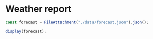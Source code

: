 # Weather report

```js
const forecast = FileAttachment("./data/forecast.json").json();
```

```js
display(forecast);
```


